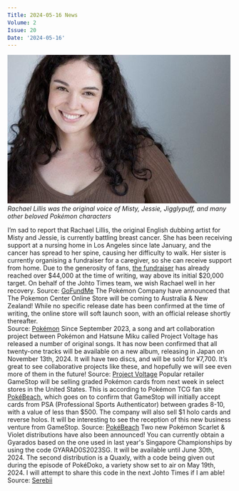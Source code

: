 ```yaml
---
Title: 2024-05-16 News
Volume: 2
Issue: 20
Date: '2024-05-16'
---
```


[![Rachael Lillis was the original voice of Misty, Jessie, Jigglypuff, and many other beloved Pokémon characters](/web/images/rachael-lillis-was-the-original-voice-of-misty-jessie-jigglypuff-and-many-other-beloved-pokemon-char.jpeg)](/web/images/rachael-lillis-was-the-original-voice-of-misty-jessie-jigglypuff-and-many-other-beloved-pokemon-char.jpeg)*Rachael Lillis was the original voice of Misty, Jessie, Jigglypuff, and many other beloved Pokémon characters*

I’m sad to report that Rachael Lillis, the original English dubbing artist for Misty and Jessie, is currently battling breast cancer. She has been receiving support at a nursing home in Los Angeles since late January, and the cancer has spread to her spine, causing her difficulty to walk. Her sister is currently organising a fundraiser for a caregiver, so she can receive support from home. Due to the generosity of fans, [the fundraiser](https://www.gofundme.com/f/help-my-sister-rachael-with-medical-needs) has already reached over $44,000 at the time of writing, way above its initial $20,000 target.
On behalf of the Johto Times team, we wish Rachael well in her recovery.
Source: [GoFundMe](https://www.gofundme.com/f/help-my-sister-rachael-with-medical-needs)
The Pokémon Company have announced that The Pokemon Center Online Store will be coming to Australia & New Zealand! While no specific release date has been confirmed at the time of writing, the online store will soft launch soon, with an official release shortly thereafter.  
Source: [Pokémon](https://press.pokemon.com/en/releases/Pokemon-Center-Online-Store-Coming-Soon-to-Australia-and-New-Zealand)
Since September 2023, a song and art collaboration project between Pokémon and Hatsune Miku called Project Voltage has released a number of original songs. It has now been confirmed that all twenty-one tracks will be available on a new album, releasing in Japan on November 13th, 2024. It will have two discs, and will be sold for ¥7,700. It’s great to see collaborative projects like these, and hopefully we will see even more of them in the future!
Source: [Project Voltage](https://www.project-voltage.jp/cd.html)
Popular retailer GameStop will be selling graded Pokémon cards from next week in select stores in the United States. This is according to Pokémon TCG fan site [PokéBeach](https://www.pokebeach.com/2024/05/major-gamestop-to-begin-buying-and-selling-graded-pokemon-cards-next-week-selling-pokemon-singles-in-stores), which goes on to confirm that GameStop will initially accept cards from PSA (Professional Sports Authenticator) between grades 8-10, with a value of less than $500. The company will also sell $1 holo cards and reverse holos. It will be interesting to see the reception of this new business venture from GameStop.
Source: [PokéBeach](https://www.pokebeach.com/2024/05/major-gamestop-to-begin-buying-and-selling-graded-pokemon-cards-next-week-selling-pokemon-singles-in-stores)
Two new Pokémon Scarlet & Violet distributions have also been announced! You can currently obtain a Gyarados based on the one used in last year's Singapore Championships by using the code GYARAD0S2023SG. It will be available until June 30th, 2024. The second distribution is a Quaxly, with a code being given out during the episode of PokéDoko, a variety show set to air on May 19th, 2024. I will attempt to share this code in the next Johto Times if I am able!  
Source: [Serebii](https://www.serebii.net/news/2024/12-May-2024.shtml)